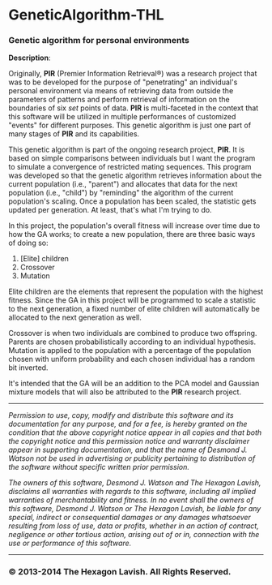 GeneticAlgorithm-THL
====================


<h3>Genetic algorithm for personal environments</h3>

<strong>Description</strong>:


Originally, <strong>PIR</strong> (Premier Information Retrieval®) was a research project that was to be developed for the purpose of "penetrating"
an individual's  personal environment via means of retrieving data from outside the parameters of patterns 
and perform retrieval of information on the boundaries of six <i>set</i> points of data. 
<strong>PIR</strong> is multi-faceted in the context that this software will be utilized in multiple 
performances of customized "events" for different purposes. This genetic algorithm is just one part 
of many stages of <strong>PIR</strong> and its capabilities.

This genetic algorithm is part of the ongoing research project, <strong>PIR</strong>.
It is based on simple comparisons between individuals but I want the program to simulate a convergence of 
restricted mating sequences. This program was developed so that the genetic algorithm retrieves information
about the current population (i.e., "parent") and allocates that data for the next population (i.e., "child")
by "reminding" the algorithm of the current population's scaling. Once a population has been scaled, the
statistic gets updated per generation. At least, that's what I'm trying to do.

In this project, the population's overall fitness will increase over time due to how the GA works; to create a new
population, there are three basic ways of doing so:

1. [Elite] children
2. Crossover
3. Mutation

Elite children are the elements that represent the population with the highest fitness. Since the GA in this project
will be programmed to scale a statistic to the next generation, a fixed number of elite children will automatically
be allocated to the next generation as well. 

Crossover is when two individuals are combined to produce two offspring. Parents are chosen probabilistically according
to an individual hypothesis. Mutation is applied to the population with a percentage of the population chosen
with uniform probability and each chosen individual has a random bit inverted. 

It's intended that the GA will be an addition to the PCA model and Gaussian mixture models that will also be attributed
to the <strong>PIR</strong> research project. 





****************************************************************

<i>Permission to use, copy, modify and distribute this software and
its documentation for any purpose, and for a fee, is hereby granted 
on the condition that the above copyright notice  appear in all copies 
and that both the copyright notice and this permission notice and warranty 
disclaimer appear in supporting documentation, and that the name of 
Desmond J. Watson not be used in advertising or publicity pertaining to 
distribution of the software without specific written prior permission.</i>

<i>The owners of this software, Desmond J. Watson and The Hexagon Lavish, 
disclaims all warranties with regards to this software, including all implied
warranties of merchantability and fitness. In no event shall the owners
of this software, Desmond J. Watson or The Hexagon Lavish, be liable for 
any special, indirect or consequential damages or any damages whatsoever 
resulting from loss of use, data or profits, whether in an action of contract, 
negligence or other tortious action, arising out of or in, connection with the 
use or performance of this software.</i>

******************************************************************


<h3>© 2013-2014 The Hexagon Lavish. All Rights Reserved.</h3>
